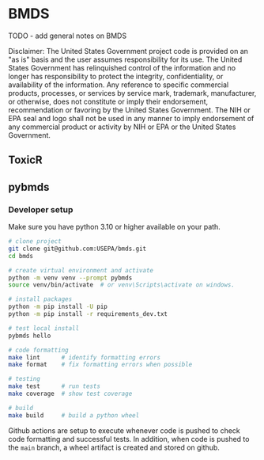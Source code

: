 # BMDS

TODO - add general notes on BMDS

Disclaimer: The United States Government project code is provided on an "as is" basis and the user assumes responsibility for its use. The United States Government has relinquished control of the information and no longer has responsibility to protect the integrity, confidentiality, or availability of the information. Any reference to specific commercial products, processes, or services by service mark, trademark, manufacturer, or otherwise, does not constitute or imply their endorsement, recommendation or favoring by the United States Government. The NIH or EPA seal and logo shall not be used in any manner to imply endorsement of any commercial product or activity by NIH or EPA or the United States Government.

## ToxicR

## pybmds

### Developer setup

Make sure you have python 3.10 or higher available on your path.

```bash
# clone project
git clone git@github.com:USEPA/bmds.git
cd bmds

# create virtual environment and activate
python -m venv venv --prompt pybmds
source venv/bin/activate  # or venv\Scripts\activate on windows.

# install packages
python -m pip install -U pip
python -m pip install -r requirements_dev.txt

# test local install
pybmds hello

# code formatting
make lint      # identify formatting errors
make format    # fix formatting errors when possible

# testing
make test      # run tests
make coverage  # show test coverage

# build
make build     # build a python wheel
```

Github actions are setup to execute whenever code is pushed to check code formatting and successful tests. In addition, when code is pushed to the `main` branch, a wheel artifact is created and stored on github.
